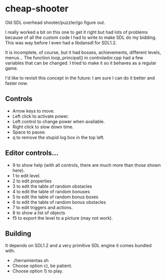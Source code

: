 # cheap-shooter

Old SDL overhead shooter/puzzler/go figure out.

I really worked a bit on this one to get it right but had lots of problems because of all the custom code I had to write to make SDL do my bidding. This was way before I even had a libdansdl for SDL1.2.

It is incomplete, of course, but it had bosses, achievements, different levels, menus... The function loop_principal() in controlador.cpp had a few variables that can be changed. I tried to make it so it behaves as a regular game.

I'd like to revisit this concept in the future: I am sure I can do it better and faster now.

## Controls

- Arrow keys to move.
- Left click to activate power.
- Left control to change power when available.
- Right click to slow down time.
- Space to pause.
- q to remove the stupid log box in the top left.

## Editor controls...

- 9 to show help (with all controls, there are much more than those shown here).
- 1 to edit level.
- 2 to edit properties
- 3 to edit the table of random obstacles
- 4 to edit the table of random bonuses
- 5 to edit the table of random bonus boxes
- 6 to edit the table of random bonus obstacles
- 7 to edit triggers and actions.
- 8 to show a list of objects
- f5 to export the level to a picture (may not work).

## Building

It depends on SDL1.2 and a very primitive SDL engine it comes bundled with.

- ./herramientas.sh
- Choose option c), be patient.
- Choose option 1) to play.
